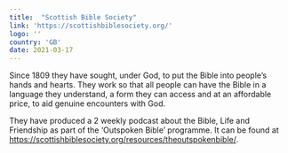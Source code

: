 ```yaml
---
title:  "Scottish Bible Society"
link: 'https://scottishbiblesociety.org/'
logo: ''
country: 'GB'
date: 2021-03-17
---
```

Since 1809 they have sought, under God, to put the Bible into people’s hands and hearts.  They work so that all people can have the Bible in a language they understand, a form they can access and at an affordable price, to aid genuine encounters with God.

They have produced a 2 weekly podcast about the Bible, Life and Friendship as part of the ‘Outspoken Bible’ programme.  It can be found at <a href='https://scottishbiblesociety.org/resources/theoutspokenbible/' target='_blank'>https://scottishbiblesociety.org/resources/theoutspokenbible/</a>. 